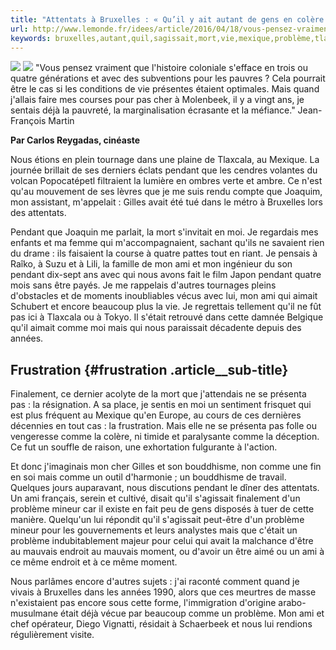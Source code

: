 ```yaml
---
title: "Attentats à Bruxelles : « Qu’il y ait autant de gens en colère est grave pour toute civilisation »"
url: http://www.lemonde.fr/idees/article/2016/04/18/vous-pensez-vraiment-que-l-histoire-coloniale-s-efface-en-trois-ou-quatre-generations-et-avec-des-subventions-pour-les-pauvres_4903972_3232.html
keywords: bruxelles,autant,quil,sagissait,mort,vie,mexique,problème,tlaxcala,colère,présenta,grave,civilisation,ami,mineur,attentats
---
```

![](https://img.lemde.fr/2016/04/17/0/0/2255/3295/688/0/60/0/3b0c116_6071-ibdcp3.jpg) ![](https://img.lemde.fr/2016/04/17/0/0/2255/3295/688/0/60/0/3b0c116_6071-ibdcp3.jpg) \"Vous pensez vraiment que l'histoire coloniale s'efface en trois ou quatre générations et avec des subventions pour les pauvres ? Cela pourrait être le cas si les conditions de vie présentes étaient optimales. Mais quand j'allais faire mes courses pour pas cher à Molenbeek, il y a vingt ans, je sentais déjà la pauvreté, la marginalisation écrasante et la méfiance.\" Jean-François Martin

**Par Carlos Reygadas, cinéaste**

Nous étions en plein tournage dans une plaine de Tlaxcala, au Mexique. La journée brillait de ses derniers éclats pendant que les cendres volantes du volcan Popocatépetl filtraient la lumière en ombres verte et ambre. Ce n'est qu'au mouvement de ses lèvres que je me suis rendu compte que Joaquim, mon assistant, m'appelait : Gilles avait été tué dans le métro à Bruxelles lors des attentats.

Pendant que Joaquin me parlait, la mort s'invitait en moi. Je regardais mes enfants et ma femme qui m'accompagnaient, sachant qu'ils ne savaient rien du drame : ils faisaient la course à quatre pattes tout en riant. Je pensais à Raîko, à Suzu et à Lili, la famille de mon ami et mon ingénieur du son pendant dix-sept ans avec qui nous avons fait le film Japon pendant quatre mois sans être payés. Je me rappelais d'autres tournages pleins d'obstacles et de moments inoubliables vécus avec lui, mon ami qui aimait Schubert et encore beaucoup plus la vie. Je regrettais tellement qu'il ne fût pas ici à Tlaxcala ou à Tokyo. Il s'était retrouvé dans cette damnée Belgique qu'il aimait comme moi mais qui nous paraissait décadente depuis des années.

Frustration {#frustration .article__sub-title}
-----------

Finalement, ce dernier acolyte de la mort que j'attendais ne se présenta pas : la résignation. A sa place, je sentis en moi un sentiment frisquet qui est plus fréquent au Mexique qu'en Europe, au cours de ces dernières décennies en tout cas : la frustration. Mais elle ne se présenta pas folle ou vengeresse comme la colère, ni timide et paralysante comme la déception. Ce fut un souffle de raison, une exhortation fulgurante à l'action.

Et donc j'imaginais mon cher Gilles et son bouddhisme, non comme une fin en soi mais comme un outil d'harmonie ; un bouddhisme de travail. Quelques jours auparavant, nous discutions pendant le dîner des attentats. Un ami français, serein et cultivé, disait qu'il s'agissait finalement d'un problème mineur car il existe en fait peu de gens disposés à tuer de cette manière. Quelqu'un lui répondit qu'il s'agissait peut-être d'un problème mineur pour les gouvernements et leurs analystes mais que c'était un problème indubitablement majeur pour celui qui avait la malchance d'être au mauvais endroit au mauvais moment, ou d'avoir un être aimé ou un ami à ce même endroit et à ce même moment.

Nous parlâmes encore d'autres sujets : j'ai raconté comment quand je vivais à Bruxelles dans les années 1990, alors que ces meurtres de masse n'existaient pas encore sous cette forme, l'immigration d'origine arabo-musulmane était déjà vécue par beaucoup comme un problème. Mon ami et chef opérateur, Diego Vignatti, résidait à Schaerbeek et nous lui rendions régulièrement visite.
